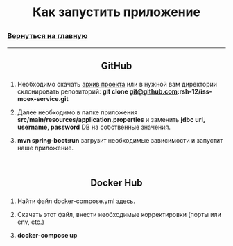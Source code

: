 # <p align="center">Как запустить приложение</p>

### [Вернуться на главную](/README.md)

---

## <p style="text-align: center">GitHub</p>

1. Необходимо скачать [архив проекта](https://github.com/rsh-12/iss-moex-service) или в нужной вам директории склонировать репозиторий: **git clone git@github.com:rsh-12/iss-moex-service.git**
   

2. Далее необходимо в папке приложения **src/main/resources/application.properties** и заменить **jdbc url, username, password** DB на собственные значения. 


3. **mvn spring-boot:run** загрузит необходимые зависимости и запустит наше приложение.
<br>

## <p style="text-align: center">Docker Hub</p>
1. Найти файл docker-compose.yml [здесь](https://github.com/rsh-12/iss-moex-service). 
   

2. Скачать этот файл, внести необходимые корректировки (порты или env, etc.)
   

3. **docker-compose up** 